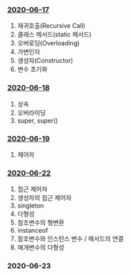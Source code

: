 ### [2020-06-17](https://github.com/osk14741/ehrStudy/blob/master/JAVA/2020-06-17_oop.md)

1. 재귀호출(Recursive Call)
2. 클래스 메서드(static 메서드)
3. 오버로딩(Overloading)
4. 가변인자
5. 생성자(Constructor)
6. 변수 초기화

### [2020-06-18](https://github.com/osk14741/ehrStudy/blob/master/JAVA/2020-06-18_oop.md)

1. 상속
2. 오버라이딩
3. super, super()

### [2020-06-19](https://github.com/osk14741/ehrStudy/blob/master/JAVA/2020-06-19_oop.md)

1. 제어자

### [2020-06-22](https://github.com/osk14741/ehrStudy/blob/master/JAVA/2020-06-22_oop.md)

1. 접근 제어자
2. 생성자의 접근 제어자
3. singleton
4. 다형성
5. 참조변수의 형변환
6. instanceof
7. 참조변수와 인스턴스 변수 / 메서드의 연결
8. 매개변수의 다형성

### 2020-06-23



